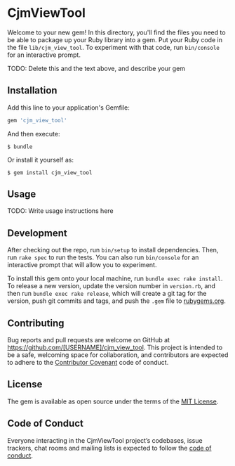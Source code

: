 # CjmViewTool

Welcome to your new gem! In this directory, you'll find the files you need to be able to package up your Ruby library into a gem. Put your Ruby code in the file `lib/cjm_view_tool`. To experiment with that code, run `bin/console` for an interactive prompt.

TODO: Delete this and the text above, and describe your gem

## Installation

Add this line to your application's Gemfile:

```ruby
gem 'cjm_view_tool'
```

And then execute:

    $ bundle

Or install it yourself as:

    $ gem install cjm_view_tool

## Usage

TODO: Write usage instructions here

## Development

After checking out the repo, run `bin/setup` to install dependencies. Then, run `rake spec` to run the tests. You can also run `bin/console` for an interactive prompt that will allow you to experiment.

To install this gem onto your local machine, run `bundle exec rake install`. To release a new version, update the version number in `version.rb`, and then run `bundle exec rake release`, which will create a git tag for the version, push git commits and tags, and push the `.gem` file to [rubygems.org](https://rubygems.org).

## Contributing

Bug reports and pull requests are welcome on GitHub at https://github.com/[USERNAME]/cjm_view_tool. This project is intended to be a safe, welcoming space for collaboration, and contributors are expected to adhere to the [Contributor Covenant](http://contributor-covenant.org) code of conduct.

## License

The gem is available as open source under the terms of the [MIT License](https://opensource.org/licenses/MIT).

## Code of Conduct

Everyone interacting in the CjmViewTool project’s codebases, issue trackers, chat rooms and mailing lists is expected to follow the [code of conduct](https://github.com/[USERNAME]/cjm_view_tool/blob/master/CODE_OF_CONDUCT.md).
